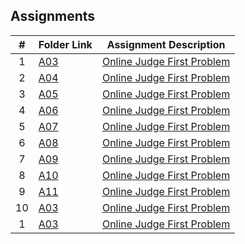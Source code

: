 ## Assignments

|  #  | Folder Link | Assignment Description |
| :-: | ----------- | ---------------------- |
|  1  | [A03](./A03/README.md) | [Online Judge First Problem](./A03/P10055) |
|  2  | [A04](./A04/README.md) | [Online Judge First Problem](./A03/README.md) |
|  3  | [A05](./A05/README.md) | [Online Judge First Problem](./A03/README.md) |
|  4  | [A06](./A06/README.md) | [Online Judge First Problem](./A03/README.md) |
|  5  | [A07](./A07/README.md) | [Online Judge First Problem](./A03/README.md) |
|  6  | [A08](./A08/README.md) | [Online Judge First Problem](./A03/README.md) |
|  7  | [A09](./A09/README.md) | [Online Judge First Problem](./A03/README.md) |
|  8  | [A10](./A10/README.md) | [Online Judge First Problem](./A03/README.md) |
|  9  | [A11](./A03/README.md) | [Online Judge First Problem](./A03/README.md) |
|  10  | [A03](./A03/README.md) | [Online Judge First Problem](./A03/README.md) |
|  1  | [A03](./A03/README.md) | [Online Judge First Problem](./A03/README.md) |
